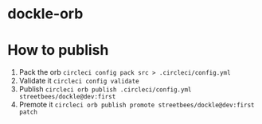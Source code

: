 # dockle-orb

# How to publish

1. Pack the orb `circleci config pack src > .circleci/config.yml`
2. Validate it `circleci config validate`
3. Publish `circleci orb publish .circleci/config.yml streetbees/dockle@dev:first`
4. Premote it `circleci orb publish promote streetbees/dockle@dev:first patch`